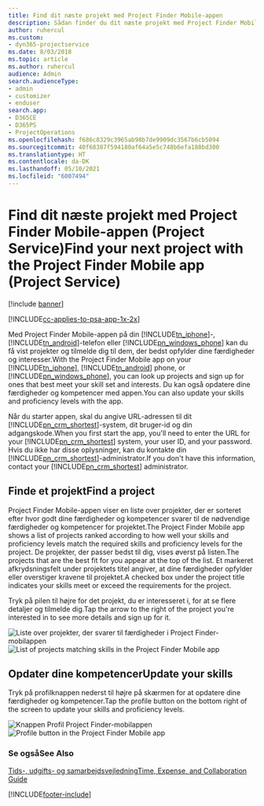 ```yaml
---
title: Find dit næste projekt med Project Finder Mobile-appen
description: Sådan finder du dit næste projekt med Project Finder Mobile-appen til Project Service
author: ruhercul
ms.custom:
- dyn365-projectservice
ms.date: 8/03/2018
ms.topic: article
ms.author: ruhercul
audience: Admin
search.audienceType:
- admin
- customizer
- enduser
search.app:
- D365CE
- D365PS
- ProjectOperations
ms.openlocfilehash: f686c8329c3965ab98b7de9909dc3567b6cb5094
ms.sourcegitcommit: 40f68387f594180af64a5e5c748b6efa188bd300
ms.translationtype: HT
ms.contentlocale: da-DK
ms.lasthandoff: 05/10/2021
ms.locfileid: "6007494"
---
```

# <a name="find-your-next-project-with-the-project-finder-mobile-app-project-service"></a><span data-ttu-id="ab6dd-103">Find dit næste projekt med Project Finder Mobile-appen (Project Service)</span><span class="sxs-lookup"><span data-stu-id="ab6dd-103">Find your next project with the Project Finder Mobile app (Project Service)</span></span>

[!include [banner](../includes/psa-now-project-operations.md)]

[!INCLUDE[cc-applies-to-psa-app-1x-2x](../includes/cc-applies-to-psa-app-1x-2x.md)]

<span data-ttu-id="ab6dd-104">Med Project Finder Mobile-appen på din [!INCLUDE[tn_iphone](../includes/tn-iphone.md)]-, [!INCLUDE[tn_android](../includes/tn-android.md)]-telefon eller [!INCLUDE[pn_windows_phone](../includes/pn-windows-phone.md)] kan du få vist projekter og tilmelde dig til dem, der bedst opfylder dine færdigheder og interesser.</span><span class="sxs-lookup"><span data-stu-id="ab6dd-104">With the Project Finder Mobile app on your [!INCLUDE[tn_iphone](../includes/tn-iphone.md)], [!INCLUDE[tn_android](../includes/tn-android.md)] phone, or [!INCLUDE[pn_windows_phone](../includes/pn-windows-phone.md)], you can look up projects and sign up for ones that best meet your skill set and interests.</span></span> <span data-ttu-id="ab6dd-105">Du kan også opdatere dine færdigheder og kompetencer med appen.</span><span class="sxs-lookup"><span data-stu-id="ab6dd-105">You can also update your skills and proficiency levels with the app.</span></span>  
  
 <span data-ttu-id="ab6dd-106">Når du starter appen, skal du angive URL-adressen til dit [!INCLUDE[pn_crm_shortest](../includes/pn-crm-shortest.md)]-system, dit bruger-id og din adgangskode.</span><span class="sxs-lookup"><span data-stu-id="ab6dd-106">When you first start the app, you'll need to enter the URL for your [!INCLUDE[pn_crm_shortest](../includes/pn-crm-shortest.md)] system, your user ID, and your password.</span></span> <span data-ttu-id="ab6dd-107">Hvis du ikke har disse oplysninger, kan du kontakte din [!INCLUDE[pn_crm_shortest](../includes/pn-crm-shortest.md)]-administrator.</span><span class="sxs-lookup"><span data-stu-id="ab6dd-107">If you don't have this information,  contact your [!INCLUDE[pn_crm_shortest](../includes/pn-crm-shortest.md)] administrator.</span></span>  
  
## <a name="find-a-project"></a><span data-ttu-id="ab6dd-108">Finde et projekt</span><span class="sxs-lookup"><span data-stu-id="ab6dd-108">Find a project</span></span>  
 <span data-ttu-id="ab6dd-109">Project Finder Mobile-appen viser en liste over projekter, der er sorteret efter hvor godt dine færdigheder og kompetencer svarer til de nødvendige færdigheder og kompetencer for projektet.</span><span class="sxs-lookup"><span data-stu-id="ab6dd-109">The Project Finder Mobile app shows a list of projects ranked according to how well your skills and proficiency levels match the required skills and proficiency levels for the project.</span></span> <span data-ttu-id="ab6dd-110">De projekter, der passer bedst til dig, vises øverst på listen.</span><span class="sxs-lookup"><span data-stu-id="ab6dd-110">The projects that are the best fit for you appear at the top of the list.</span></span> <span data-ttu-id="ab6dd-111">Et markeret afkrydsningsfelt under projektets titel angiver, at dine færdigheder opfylder eller overstiger kravene til projektet.</span><span class="sxs-lookup"><span data-stu-id="ab6dd-111">A checked box under the project title indicates your skills meet or exceed the requirements for the project.</span></span>  
  
 <span data-ttu-id="ab6dd-112">Tryk på pilen til højre for det projekt, du er interesseret i, for at se flere detaljer og tilmelde dig.</span><span class="sxs-lookup"><span data-stu-id="ab6dd-112">Tap the arrow to the right of the project you're interested in to see more details and sign up for it.</span></span>  
  
 <span data-ttu-id="ab6dd-113">![Liste over projekter, der svarer til færdigheder i Project Finder-mobilappen](../psa/media/project-service-project-finder-list.png "Liste over projekter, der svarer til færdigheder i Project Finder-mobilappen")</span><span class="sxs-lookup"><span data-stu-id="ab6dd-113">![List of projects matching skills in the Project Finder Mobile app](../psa/media/project-service-project-finder-list.png "List of projects matching skills in the Project Finder Mobile app")</span></span>  
  
## <a name="update-your-skills"></a><span data-ttu-id="ab6dd-114">Opdater dine kompetencer</span><span class="sxs-lookup"><span data-stu-id="ab6dd-114">Update your skills</span></span>  
 <span data-ttu-id="ab6dd-115">Tryk på profilknappen nederst til højre på skærmen for at opdatere dine færdigheder og kompetencer.</span><span class="sxs-lookup"><span data-stu-id="ab6dd-115">Tap the profile button on the bottom right of the screen to update your skills and proficiency levels.</span></span>  
  
 <span data-ttu-id="ab6dd-116">![Knappen Profil Project Finder-mobilappen](../psa/media/project-service-project-finder-profile.png "Knappen Profil Project Finder-mobilappen")</span><span class="sxs-lookup"><span data-stu-id="ab6dd-116">![Profile button in the Project Finder Mobile app](../psa/media/project-service-project-finder-profile.png "Profile button in the Project Finder Mobile app")</span></span>  
  
### <a name="see-also"></a><span data-ttu-id="ab6dd-117">Se også</span><span class="sxs-lookup"><span data-stu-id="ab6dd-117">See Also</span></span>  
 [<span data-ttu-id="ab6dd-118">Tids-, udgifts- og samarbejdsvejledning</span><span class="sxs-lookup"><span data-stu-id="ab6dd-118">Time, Expense, and Collaboration Guide</span></span>](../psa/time-expense-collaboration-guide.md)


[!INCLUDE[footer-include](../includes/footer-banner.md)]